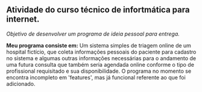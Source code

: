 ## Atividade do curso técnico de infortmática para internet.

*Objetivo de desenvolver um programa de ideia pessoal para entrega.*

**Meu programa consiste em:** Um sistema simples de triagem online de um hospital fictício, que coleta informações pessoais do paciente para cadastro no sistema e algumas outras informações necessárias para o andamento de uma futura consulta que também seria agendada online conforme o tipo de profissional requisitado e sua disponibilidade.
O programa no momento se encontra incompleto em 'features', mas já funcional referente ao que foi adicionado.
